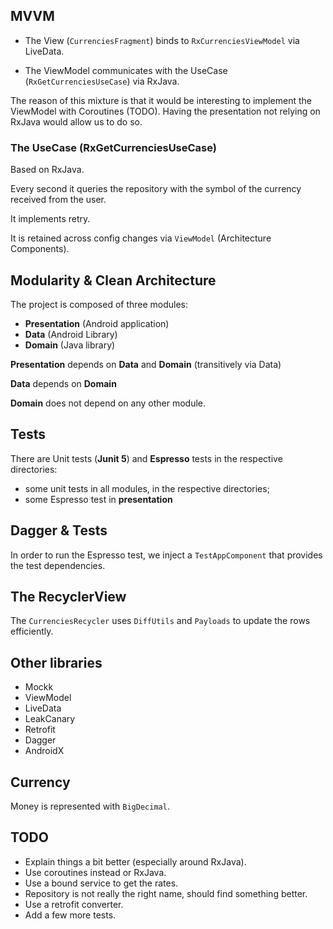 ## MVVM
- The View (`CurrenciesFragment`) binds to `RxCurrenciesViewModel` via LiveData.

- The ViewModel communicates with the UseCase (`RxGetCurrenciesUseCase`) via RxJava.

The reason of this mixture is that it would be interesting to implement the ViewModel with Coroutines (TODO).
Having the presentation not relying on RxJava would allow us to do so.

### The UseCase (RxGetCurrenciesUseCase)
Based on RxJava.

Every second it queries the repository with the symbol of the currency received from the user.

It implements retry.

It is retained across config changes via `ViewModel` (Architecture Components).

## Modularity & Clean Architecture
The project is composed of three modules:
- **Presentation** (Android application)
- **Data** (Android Library)
- **Domain** (Java library)

**Presentation** depends on **Data** and **Domain** (transitively via Data)

**Data** depends on **Domain**

**Domain** does not depend on any other module.

## Tests
There are Unit tests (**Junit 5**) and **Espresso** tests in the respective directories:
- some unit tests in all modules, in the respective directories;
- some Espresso test in **presentation**

## Dagger & Tests
In order to run the Espresso test, we inject a `TestAppComponent` that provides
the test dependencies.

## The RecyclerView
The `CurrenciesRecycler` uses `DiffUtils` and `Payloads` to update the rows efficiently.

## Other libraries
- Mockk
- ViewModel
- LiveData
- LeakCanary
- Retrofit
- Dagger
- AndroidX

## Currency
Money is represented with `BigDecimal`.

## TODO
- Explain things a bit better (especially around RxJava).
- Use coroutines instead or RxJava.
- Use a bound service to get the rates.
- Repository is not really the right name, should find something better.
- Use a retrofit converter.
- Add a few more tests.